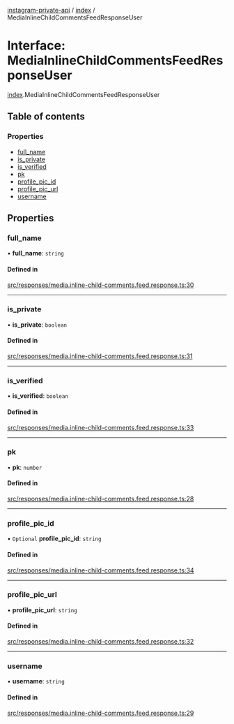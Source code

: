 [instagram-private-api](../../README.md) / [index](../../modules/index.md) / MediaInlineChildCommentsFeedResponseUser

# Interface: MediaInlineChildCommentsFeedResponseUser

[index](../../modules/index.md).MediaInlineChildCommentsFeedResponseUser

## Table of contents

### Properties

- [full\_name](MediaInlineChildCommentsFeedResponseUser.md#full_name)
- [is\_private](MediaInlineChildCommentsFeedResponseUser.md#is_private)
- [is\_verified](MediaInlineChildCommentsFeedResponseUser.md#is_verified)
- [pk](MediaInlineChildCommentsFeedResponseUser.md#pk)
- [profile\_pic\_id](MediaInlineChildCommentsFeedResponseUser.md#profile_pic_id)
- [profile\_pic\_url](MediaInlineChildCommentsFeedResponseUser.md#profile_pic_url)
- [username](MediaInlineChildCommentsFeedResponseUser.md#username)

## Properties

### full\_name

• **full\_name**: `string`

#### Defined in

[src/responses/media.inline-child-comments.feed.response.ts:30](https://github.com/Nerixyz/instagram-private-api/blob/0e0721c/src/responses/media.inline-child-comments.feed.response.ts#L30)

___

### is\_private

• **is\_private**: `boolean`

#### Defined in

[src/responses/media.inline-child-comments.feed.response.ts:31](https://github.com/Nerixyz/instagram-private-api/blob/0e0721c/src/responses/media.inline-child-comments.feed.response.ts#L31)

___

### is\_verified

• **is\_verified**: `boolean`

#### Defined in

[src/responses/media.inline-child-comments.feed.response.ts:33](https://github.com/Nerixyz/instagram-private-api/blob/0e0721c/src/responses/media.inline-child-comments.feed.response.ts#L33)

___

### pk

• **pk**: `number`

#### Defined in

[src/responses/media.inline-child-comments.feed.response.ts:28](https://github.com/Nerixyz/instagram-private-api/blob/0e0721c/src/responses/media.inline-child-comments.feed.response.ts#L28)

___

### profile\_pic\_id

• `Optional` **profile\_pic\_id**: `string`

#### Defined in

[src/responses/media.inline-child-comments.feed.response.ts:34](https://github.com/Nerixyz/instagram-private-api/blob/0e0721c/src/responses/media.inline-child-comments.feed.response.ts#L34)

___

### profile\_pic\_url

• **profile\_pic\_url**: `string`

#### Defined in

[src/responses/media.inline-child-comments.feed.response.ts:32](https://github.com/Nerixyz/instagram-private-api/blob/0e0721c/src/responses/media.inline-child-comments.feed.response.ts#L32)

___

### username

• **username**: `string`

#### Defined in

[src/responses/media.inline-child-comments.feed.response.ts:29](https://github.com/Nerixyz/instagram-private-api/blob/0e0721c/src/responses/media.inline-child-comments.feed.response.ts#L29)
